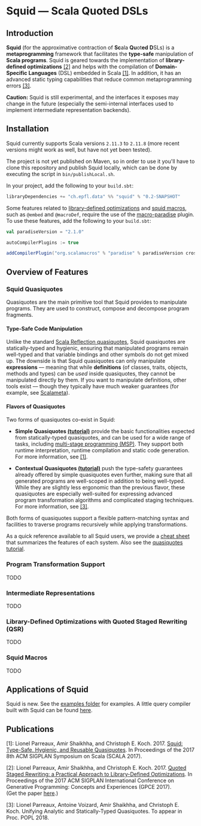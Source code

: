 # **Squid** ― Scala Quoted DSLs



## Introduction

**Squid** (for the approximative contraction of **Sc**ala **Qu**ot**ed** **D**SLs)
is a **metaprogramming** framework 
that facilitates the **type-safe** manipulation of **Scala programs**.
Squid is geared towards
the implementation of **library-defined optimizations** [[2]](#gpce17) and 
helps with the compilation of **Domain-Specific Languages** (DSL) embedded in Scala [[1]](#scala17).
In addition, it has an advanced static typing capabilities that reduce common metaprogramming errors [[3]](#popl18).

<!-- TODO: give concrete application examples to pique curiosity/generate interest -->

**Caution:** Squid is still experimental, and the interfaces it exposes may change in the future (especially the semi-internal interfaces used to implement intermediate representation backends).


## Installation

Squid currently supports Scala versions `2.11.3` to `2.11.8` 
(more recent versions might work as well, but have not yet been tested).

The project is not yet published on Maven, 
so in order to use it you'll have to clone this repository
and publish Squid locally,
which can be done by executing the script in `bin/publishLocal.sh`.

In your project, add the following to your `build.sbt`:

```scala
libraryDependencies += "ch.epfl.data" %% "squid" % "0.2-SNAPSHOT"
```

Some features related to [library-defined optimizations](#qsr) and [squid macros](#smacros), 
such as `@embed` and `@macroDef`, 
require the use of the [macro-paradise](https://docs.scala-lang.org/overviews/macros/paradise.html)  plugin.
To use these features, add the following to your `build.sbt`:

```scala
val paradiseVersion = "2.1.0"

autoCompilerPlugins := true

addCompilerPlugin("org.scalamacros" % "paradise" % paradiseVersion cross CrossVersion.full)
```


## Overview of Features


### Squid Quasiquotes

Quasiquotes are the main primitive tool that Squid provides to manipulate programs.
They are used to construct, compose and decompose program fragments.

#### Type-Safe Code Manipulation

Unlike the standard [Scala Reflection quasiquotes](https://docs.scala-lang.org/overviews/quasiquotes/intro.html),
Squid quasiquotes are statically-typed and hygienic, 
ensuring that manipulated programs remain well-typed 
and that variable bindings and other symbols do not get mixed up.
The downside is that Squid quasiquotes can only manipulate **expressions**
–– meaning that while **definitions** (of classes, traits, objects, methods and types) can be _used_ inside quasiquotes,
they cannot be manipulated directly by them.
If you want to manipulate definitions, other tools exist –– though they typically have much weaker guarantees (for example, see [Scalameta](http://scalameta.org/)).



#### Flavors of Quasiquotes

Two forms of quasiquotes co-exist in Squid:

 * **Simple Quasiquotes [(tutorial)](/doc/tuto/Quasiquotes.md)** provide the basic functionalities expected from statically-typed quasiquotes,
   and can be used for a wide range of tasks, including [multi-stage programming (MSP)](https://en.wikipedia.org/wiki/Multi-stage_programming).
   They support both runtime interpretation, runtime compilation and static code generation.
   For more information, see [[1]](#scala17).

 * **Contextual Quasiquotes [(tutorial)](/doc/tuto/ContextualQuasiquotes.md)** 
   push the type-safety guarantees already offered by simple quasiquotes even further,
   making sure that all generated programs are well-scoped in addition to being well-typed.
   While they are slightly less ergonomic than the previous flavor, 
   these quasiquotes are especially well-suited for expressing advanced program transformation algorithms and complicated staging techniques.
   For more information, see [[3]](#popl18).

Both forms of quasiquotes support a flexible pattern-matching syntax 
and facilities to traverse programs recursively while applying transformations.

As a quick reference available to all Squid users, 
we provide a [cheat sheet](doc/reference/Quasiquotes.md) that summarizes the features of each system. Also see the [quasiquotes tutorial](/doc/tuto/Quasiquotes.md).



<a name="transformers"/>

### Program Transformation Support

TODO



<a name="irs"/>

### Intermediate Representations

TODO



<a name="qsr"/>

### Library-Defined Optimizations with Quoted Staged Rewriting (QSR)

TODO



<a name="smacros"/>

### Squid Macros

TODO




## Applications of Squid

Squid is new. See the [examples folder](example/src/main/scala/) for examples. A little query compiler built with Squid can be found [here](https://github.com/epfldata/sc-public/tree/master/relation-dsl-squid).






## Publications

<a name="scala17">[1]</a>: 
Lionel Parreaux, Amir Shaikhha, and Christoph E. Koch. 2017.
[Squid: Type-Safe, Hygienic, and Reusable Quasiquotes](https://conf.researchr.org/event/scala-2017/scala-2017-papers-squid-type-safe-hygienic-and-reusable-quasiquotes). In Proceedings of the 2017 8th ACM SIGPLAN Symposium on Scala (SCALA 2017). 
<!-- https://doi.org/10.1145/3136000.3136005 -->

<a name="gpce17">[2]</a>: 
Lionel Parreaux, Amir Shaikhha, and Christoph E. Koch. 2017.
[Quoted Staged Rewriting: a Practical Approach to Library-Defined Optimizations](https://conf.researchr.org/event/gpce-2017/gpce-2017-gpce-2017-staged-rewriting-a-practical-approach-to-library-defined-optimization).
In Proceedings of the 2017 ACM SIGPLAN International Conference on Generative Programming: Concepts and Experiences (GPCE 2017).  
(Get the paper [here](https://infoscience.epfl.ch/record/231076).)

<a name="popl18">[3]</a>:
Lionel Parreaux, Antoine Voizard, Amir Shaikhha, and Christoph E. Koch.
Unifying Analytic and Statically-Typed Quasiquotes. To appear in Proc. POPL 2018.


